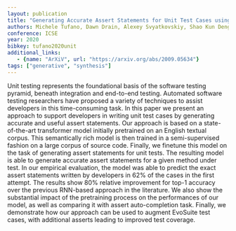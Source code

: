 ```yaml
---
layout: publication
title: "Generating Accurate Assert Statements for Unit Test Cases using Pretrained Transformers"
authors: Michele Tufano, Dawn Drain, Alexey Svyatkovskiy, Shao Kun Deng, Neel Sundaresan
conference: ICSE
year: 2020
bibkey: tufano2020unit
additional_links:
   - {name: "ArXiV", url: "https://arxiv.org/abs/2009.05634"}
tags: ["generative", "synthesis"]
---
```

Unit testing represents the foundational basis of the software testing pyramid, beneath integration and end-to-end testing. Automated software testing researchers have proposed a variety of techniques to assist developers in this time-consuming task. In this paper we present an approach to support developers in writing unit test cases by generating accurate and useful assert statements. Our approach is based on a state-of-the-art transformer model initially pretrained on an English textual corpus. This semantically rich model is then trained in a semi-supervised fashion on a large corpus of source code. Finally, we finetune this model on the task of generating assert statements for unit tests. The resulting model is able to generate accurate assert statements for a given method under test. In our empirical evaluation, the model was able to predict the exact assert statements written by developers in 62% of the cases in the first attempt. The results show 80% relative improvement for top-1 accuracy over the previous RNN-based approach in the literature. We also show the substantial impact of the pretraining process on the performances of our model, as well as comparing it with assert auto-completion task. Finally, we demonstrate how our approach can be used to augment EvoSuite test cases, with additional asserts leading to improved test coverage.
